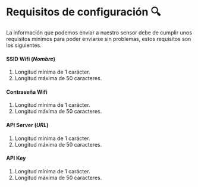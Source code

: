 # Requisitos de configuración 🔍

La información que podemos enviar a nuestro sensor debe de cumplir unos requisitos mínimos para poder enviarse sin problemas, estos requisitos son los siguientes.

#### SSID Wifi (_Nombre_)

1. Longitud mínima de 1 carácter.
2. Longitud máxima de 50 caracteres.

#### Contraseña Wifi

1. Longitud mínima de 1 carácter.
2. Longitud máxima de 50 caracteres.

#### API Server (_URL_)

1. Longitud mínima de 1 carácter.
2. Longitud máxima de 50 caracteres.

#### API Key

1. Longitud mínima de 1 carácter.
2. Longitud máxima de 50 caracteres.
